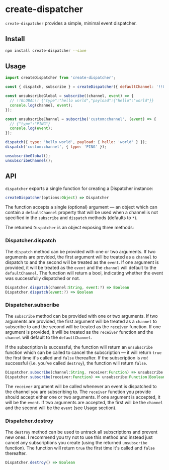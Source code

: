 # create-dispatcher

`create-dispatcher` provides a simple, minimal event dispatcher.

## Install
```bash
npm install create-dispatcher --save
```

## Usage
```js
import createDispatcher from 'create-dispatcher';

const { dispatch, subscribe } = createDispatcher({ defaultChannel: '!!GLOBAL!!' });

const unsubscribeGlobal = subscribe((channel, event) => {
  // !!GLOBAL!! {"type":"hello world","payload":{"hello":"world"}}
  console.log(channel, event);
});

const unsubscribeChannel = subscribe('custom:channel', (event) => {
  // {"type":"PING"}
  console.log(event);
});

dispatch({ type: 'hello world', payload: { hello: 'world' } });
dispatch('custom:channel', { type: 'PING' });

unsubscribeGlobal();
unsubscribeChannel();
```

## API

`dispatcher` exports a single function for creating a Dispatcher instance:

```js
createDispatcher(options:Object) => Dispatcher
```

The function accepts a single (optional) argument — an object which can contain a `defaultChannel` property that will be used when a channel is not specified in the `subscribe` and `dispatch` methods (defaults to `*`).

The returned `Dispatcher` is an object exposing three methods:

### Dispatcher.dispatch

The `dispatch` method can be provided with one or two arguments. If two arguments are provided, the first argument will be treated as a `channel` to dispatch to and the second will be treated as the `event`. If one argument is provided, it will be treated as the `event` and the `channel` will default to the `defaultChannel`. The function will return a bool, indicating whether the event was successfully dispatched or not.

```js
Dispatcher.dispatch(channel:String, event:?) => Boolean
Dispatcher.dispatch(event:?) => Boolean
```

### Dispatcher.subscribe

The `subscribe` method can be provided with one or two arguments. If two arguments are provided, the first argument will be treated as a `channel` to subscribe to and the second will be treated as the `receiver` function. If one argument is provided, it will be treated as the `receiver` function and the `channel` will default to the `defaultChannel`.

If the subscription is successful, the function will return an `unsubscribe` function which can be called to cancel the subscription — it will return `true` the first time it's called and `false` thereafter. If the subscription is *not* successful (i.e. you've called `destroy`), the function will return `false`.

```js
Dispatcher.subscribe(channel:String, receiver:Function) => unsubscribe:Function|Boolean
Dispatcher.subscribe(receiver:Function) => unsubscribe:Function|Boolean
```

The `receiver` argument will be called whenever an event is dispatched to the channel you are subscribing to. The `receiver` function you provide should accept either one or two arguments. If one argument is accepted, it will be the `event`. If two arguments are accepted, the first will be the `channel` and the second will be the `event` (see Usage section).

### Dispatcher.destroy

The `destroy` method can be used to untrack all subscriptions and prevent new ones. I recommend you try not to use this method and instead just cancel any subscriptions you create (using the returned `unsubscribe` function). The function will return `true` the first time it's called and `false` thereafter.

```js
Dispatcher.destroy() => Boolean
```
